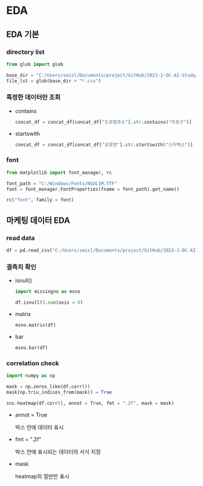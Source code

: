 # EDA

## EDA 기본

### directory list

```python
from glob import glob

base_dir = "C:/Users/smisl/Documents/project/GitHub/2023-1-OC-AI-Study/Week3/03_EDA_실습데이터/"
file_lst = glob(base_dir + "*.csv")
```

### 특정한 데이터만 조회

* contains

    ```python
    concat_df = concat_df[concat_df["도로명주소"].str.contains("마포구")]
    ```

* startswith

    ```python
    concat_df = concat_df[concat_df["상호명"].str.startswith("스타벅스")]
    ```

### font

```python
from matplotlib import font_manager, rc

font_path = "C:/Windows/Fonts/NGULIM.TTF"
font = font_manager.FontProperties(fname = font_path).get_name()

rc("font", family = font)
```

## 마케팅 데이터 EDA

### read data

```python
df = pd.read_csv("C:/Users/smisl/Documents/project/GitHub/2023-1-OC-AI-Study/Week3/archive/Train.csv")
```

### 결측치 확인

* isnull()

    ```python
    import missingno as msno

    df.isnull().sum(axis = 0)
    ```

* matrix

    ```python
    msno.matrix(df)
    ```

* bar

    ```python
    msno.bar(df)
    ```

### correlation check

```python
import numpy as np

mask = np.zeros_like(df.corr())
mask[np.triu_indices_from(mask)] = True

sns.heatmap(df.corr(), annot = True, fmt = ".2f", mask = mask)
```

* annot = True
    
    박스 안에 데이터 표시

* fmt = ".2f"

    박스 안에 표시되는 데이터의 서식 지정

* mask

    heatmap의 절반만 표시